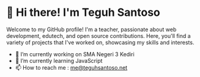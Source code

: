# 👋 Hi there! I'm Teguh Santoso

Welcome to my GitHub profile! I'm a teacher, passionate about web development, edutech, and open source contributions. Here, you'll find a variety of projects that I've worked on, showcasing my skills and interests.

- 🔭 I’m currently working on SMA Negeri 3 Kediri
- 🌱 I’m currently learning JavaScript
- 📫 How to reach me : me@teguhsantoso.net
